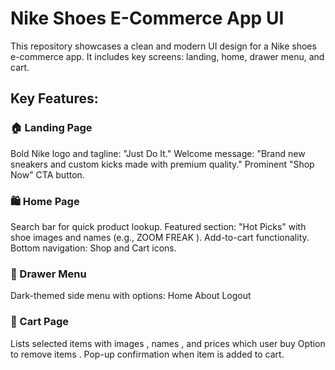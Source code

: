 # Nike Shoes E-Commerce App UI

This repository showcases a clean and modern UI design for a Nike shoes e-commerce app. It includes key screens: landing, home, drawer menu, and cart.

## Key Features:
### 🏠 Landing Page
Bold Nike logo and tagline: "Just Do It."
Welcome message: "Brand new sneakers and custom kicks made with premium quality."
Prominent "Shop Now" CTA button.
### 🛍️ Home Page
Search bar for quick product lookup.
Featured section: "Hot Picks" with shoe images and names (e.g., ZOOM FREAK ).
Add-to-cart functionality.
Bottom navigation: Shop and Cart icons.
### 📝 Drawer Menu
Dark-themed side menu with options:
Home
About
Logout
### 🛒 Cart Page
Lists selected items with images , names , and prices which user buy
Option to remove items .
Pop-up confirmation when item is added to cart.
